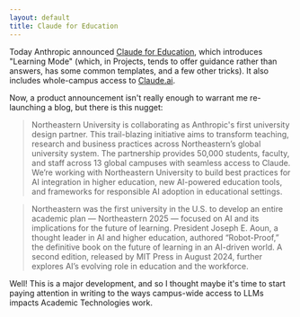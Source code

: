 ```yaml
---
layout: default
title: Claude for Education
---
```


Today Anthropic announced [Claude for Education](https://www.anthropic.com/news/introducing-claude-for-education), which introduces "Learning Mode" (which, in Projects, tends to offer guidance rather than answers, has some common templates, and a few other tricks). It also includes whole-campus access to [Claude.ai](https://claude.ai).

Now, a product announcement isn't really enough to warrant me re-launching a blog, but there is this nugget:
>Northeastern University is collaborating as Anthropic's first university design partner. This trail-blazing initiative aims to transform teaching, research and business practices across Northeastern’s global university system. The partnership provides 50,000 students, faculty, and staff across 13 global campuses with seamless access to Claude. We’re working with Northeastern University to build best practices for AI integration in higher education, new AI-powered education tools, and frameworks for responsible AI adoption in educational settings.

> Northeastern was the first university in the U.S. to develop an entire academic plan — Northeastern 2025 — focused on AI and its implications for the future of learning. President Joseph E. Aoun, a thought leader in AI and higher education, authored “Robot-Proof,” the definitive book on the future of learning in an AI-driven world. A second edition, released by MIT Press in August 2024, further explores AI’s evolving role in education and the workforce.

Well! This is a major development, and so I thought maybe it's time to start paying attention in writing to the ways campus-wide access to LLMs impacts Academic Technologies work. 

